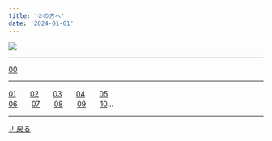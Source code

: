 ```yaml
---
title: '②の方へ'
date: '2024-01-01'
---
```

![](/images/2.jpg)
***
[00](/posts/2-00)
***
[01](/posts/2-01)　　[02](/posts/2-02)　　[03](/posts/2-03)　　[04](/posts/2-04)　　[05](/posts/2-05)  
[06](/posts/2-06)　　[07](/posts/2-07)　　[08](/posts/2-08)　　[09](/posts/2-09)　　[10](/posts/2-10)...
***
[ ↲ 戻る ](https://01234567890.thebase.in/about)
